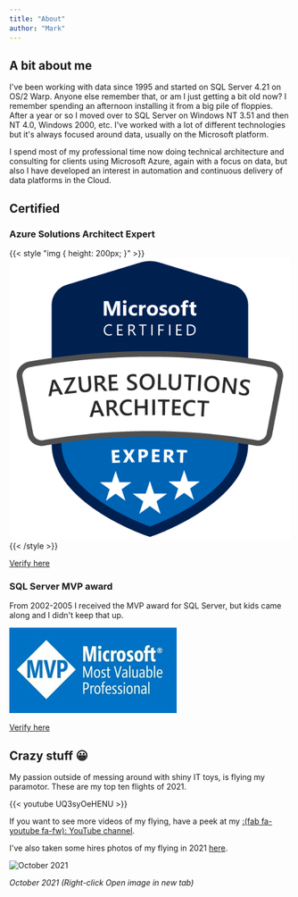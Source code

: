 ```yaml
---
title: "About"
author: "Mark"
---
```


## A bit about me

I've been working with data since 1995 and started on SQL Server 4.21 on OS/2 Warp. Anyone else remember that, or am I just getting a bit old now? I remember spending an afternoon installing it from a big pile of floppies. After a year or so I moved over to SQL Server on Windows NT 3.51 and then NT 4.0, Windows 2000, etc. I've worked with a lot of different technologies but it's always focused around data, usually on the Microsoft platform.

I spend most of my professional time now doing technical architecture and consulting for clients using Microsoft Azure, again with a focus on data, but also I have developed an interest in automation and continuous delivery of data platforms in the Cloud.

## Certified

### Azure Solutions Architect Expert

{{< style "img { height: 200px; }" >}}
![Azure Solutions Architect Expert Badge](azure-solutions-architect-expert-600x600.png)
{{< /style >}}

[Verify here](https://www.youracclaim.com/badges/513d9704-2878-4fd0-b0e7-f43a423af51c/linked_in)

### SQL Server MVP award

From 2002-2005 I received the MVP award for SQL Server, but kids came along and I didn't keep that up.

![MVP Badge](mvp-banner-fb-300.jpg)

[Verify here](https://mvp.microsoft.com/en-us/PublicProfile/5703?fullName=Mark%20D%20Allison)
## Crazy stuff :grinning:

My passion outside of messing around with shiny IT toys, is flying my paramotor. These are my top ten flights of 2021.

{{< youtube UQ3syOeHENU >}}

If you want to see more videos of my flying, have a peek at my [:(fab fa-youtube fa-fw): YouTube channel](https://www.youtube.com/channel/UCIkSRiwfhiSA0wOQNB8ANBA).

I've also taken some hires photos of my flying in 2021 [here](https://markallison.smugmug.com/Other/Paramotoring/2021/2021-Photo-Book).

![October 2021](https://photos.smugmug.com/Other/Paramotoring/2021/2021-Photo-Book/i-Vf8Tt2b/0/0e32ba18/4K/DSC01783-4K.jpg)

*October 2021 (Right-click Open image in new tab)*